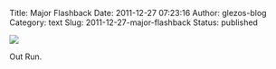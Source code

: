 Title: Major Flashback
Date: 2011-12-27 07:23:16
Author: glezos-blog
Category: text
Slug: 2011-12-27-major-flashback
Status: published

![](http://media.tumblr.com/tumblr_lwvc27dT8I1qati3p.png)

Out Run.
